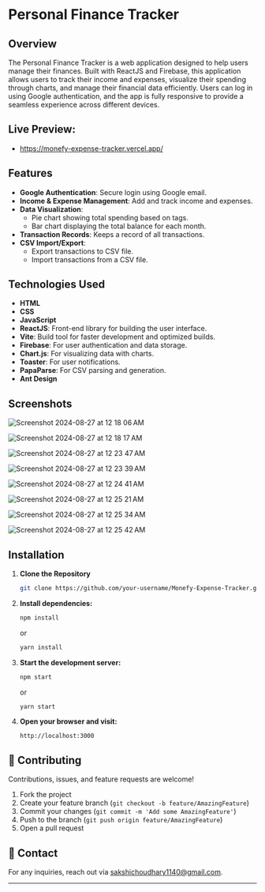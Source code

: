 # Personal Finance Tracker

## Overview

The Personal Finance Tracker is a web application designed to help users manage their finances. Built with ReactJS and Firebase, this application allows users to track their income and expenses, visualize their spending through charts, and manage their financial data efficiently. Users can log in using Google authentication, and the app is fully responsive to provide a seamless experience across different devices.

## Live Preview:
- https://monefy-expense-tracker.vercel.app/

## Features

- **Google Authentication**: Secure login using Google email.
- **Income & Expense Management**: Add and track income and expenses.
- **Data Visualization**: 
  - Pie chart showing total spending based on tags.
  - Bar chart displaying the total balance for each month.
- **Transaction Records**: Keeps a record of all transactions.
- **CSV Import/Export**: 
  - Export transactions to CSV file.
  - Import transactions from a CSV file.

## Technologies Used

- **HTML**
- **CSS**
- **JavaScript**
- **ReactJS**: Front-end library for building the user interface.
- **Vite**: Build tool for faster development and optimized builds.
- **Firebase**: For user authentication and data storage.
- **Chart.js**: For visualizing data with charts.
- **Toaster**: For user notifications.
- **PapaParse**: For CSV parsing and generation.
- **Ant Design**

## Screenshots
![Screenshot 2024-08-27 at 12 18 06 AM](https://github.com/user-attachments/assets/79d9f01a-ed58-400f-b075-1672c085f793)

![Screenshot 2024-08-27 at 12 18 17 AM](https://github.com/user-attachments/assets/655c2cc2-f31b-43b0-8d6b-89a39c08609d)

![Screenshot 2024-08-27 at 12 23 47 AM](https://github.com/user-attachments/assets/b3f002f3-a6dd-4af1-b170-766feb09e9bf)

![Screenshot 2024-08-27 at 12 23 39 AM](https://github.com/user-attachments/assets/07b6435b-516e-45b9-9e38-9cd0e838cfc7)

![Screenshot 2024-08-27 at 12 24 41 AM](https://github.com/user-attachments/assets/bee51e07-e1e8-4cdd-8f58-18b8683c2835)

![Screenshot 2024-08-27 at 12 25 21 AM](https://github.com/user-attachments/assets/7a31ab99-a364-40b9-8563-d776304131df)

![Screenshot 2024-08-27 at 12 25 34 AM](https://github.com/user-attachments/assets/b33fd728-0eda-4438-b23a-9759a0cd9f7d)

![Screenshot 2024-08-27 at 12 25 42 AM](https://github.com/user-attachments/assets/bd88a1ee-46d3-4f33-9831-ce2c844ca1f0)


## Installation

1. **Clone the Repository**

   ```bash
   git clone https://github.com/your-username/Monefy-Expense-Tracker.git

2. **Install dependencies:**

   ```bash
   npm install
   ```

   or

   ```bash
   yarn install
   ```

3. **Start the development server:**

   ```bash
   npm start
   ```

   or

   ```bash
   yarn start
   ```

4. **Open your browser and visit:**
   ```
   http://localhost:3000
   ```

## 🤝 Contributing

Contributions, issues, and feature requests are welcome! 

1. Fork the project
2. Create your feature branch (`git checkout -b feature/AmazingFeature`)
3. Commit your changes (`git commit -m 'Add some AmazingFeature'`)
4. Push to the branch (`git push origin feature/AmazingFeature`)
5. Open a pull request

## 💬 Contact

For any inquiries, reach out via [sakshichoudhary1140@gmail.com](mailto:sakshichoudhary1140@gmail.com).

---
